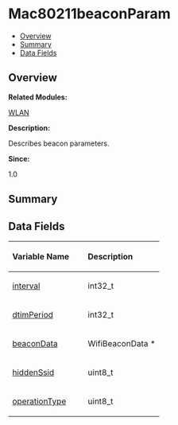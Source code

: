 # Mac80211beaconParam<a name="EN-US_TOPIC_0000001054918163"></a>

-   [Overview](#section1546710699165632)
-   [Summary](#section1304229545165632)
-   [Data Fields](#pub-attribs)

## **Overview**<a name="section1546710699165632"></a>

**Related Modules:**

[WLAN](wlan.md)

**Description:**

Describes beacon parameters. 

**Since:**

1.0

## **Summary**<a name="section1304229545165632"></a>

## Data Fields<a name="pub-attribs"></a>

<a name="table1906963884165632"></a>
<table><thead align="left"><tr id="row464743151165632"><th class="cellrowborder" valign="top" width="50%" id="mcps1.1.3.1.1"><p id="p2114474156165632"><a name="p2114474156165632"></a><a name="p2114474156165632"></a>Variable Name</p>
</th>
<th class="cellrowborder" valign="top" width="50%" id="mcps1.1.3.1.2"><p id="p531150164165632"><a name="p531150164165632"></a><a name="p531150164165632"></a>Description</p>
</th>
</tr>
</thead>
<tbody><tr id="row68602192165632"><td class="cellrowborder" valign="top" width="50%" headers="mcps1.1.3.1.1 "><p id="p895841924165632"><a name="p895841924165632"></a><a name="p895841924165632"></a><a href="wlan.md#ga691fb611afdc35bbf6951977119c8772">interval</a></p>
</td>
<td class="cellrowborder" valign="top" width="50%" headers="mcps1.1.3.1.2 "><p id="p1692867185165632"><a name="p1692867185165632"></a><a name="p1692867185165632"></a>int32_t </p>
</td>
</tr>
<tr id="row646161804165632"><td class="cellrowborder" valign="top" width="50%" headers="mcps1.1.3.1.1 "><p id="p1156225387165632"><a name="p1156225387165632"></a><a name="p1156225387165632"></a><a href="wlan.md#gad63b5d23db5e2bf8b9ca57bdb7de4c82">dtimPeriod</a></p>
</td>
<td class="cellrowborder" valign="top" width="50%" headers="mcps1.1.3.1.2 "><p id="p505806490165632"><a name="p505806490165632"></a><a name="p505806490165632"></a>int32_t </p>
</td>
</tr>
<tr id="row105333246165632"><td class="cellrowborder" valign="top" width="50%" headers="mcps1.1.3.1.1 "><p id="p425873263165632"><a name="p425873263165632"></a><a name="p425873263165632"></a><a href="wlan.md#ga80cf5c2a3596c32ddc1de60d51c3e33d">beaconData</a></p>
</td>
<td class="cellrowborder" valign="top" width="50%" headers="mcps1.1.3.1.2 "><p id="p217933229165632"><a name="p217933229165632"></a><a name="p217933229165632"></a>WifiBeaconData * </p>
</td>
</tr>
<tr id="row392093189165632"><td class="cellrowborder" valign="top" width="50%" headers="mcps1.1.3.1.1 "><p id="p220409999165632"><a name="p220409999165632"></a><a name="p220409999165632"></a><a href="wlan.md#gac5c5a9f217e8fdf4d94cf78f8311d254">hiddenSsid</a></p>
</td>
<td class="cellrowborder" valign="top" width="50%" headers="mcps1.1.3.1.2 "><p id="p1727654150165632"><a name="p1727654150165632"></a><a name="p1727654150165632"></a>uint8_t </p>
</td>
</tr>
<tr id="row2100607153165632"><td class="cellrowborder" valign="top" width="50%" headers="mcps1.1.3.1.1 "><p id="p1979749099165632"><a name="p1979749099165632"></a><a name="p1979749099165632"></a><a href="wlan.md#ga98a709ca72bbd2625125b378c08b6d9e">operationType</a></p>
</td>
<td class="cellrowborder" valign="top" width="50%" headers="mcps1.1.3.1.2 "><p id="p2080759485165632"><a name="p2080759485165632"></a><a name="p2080759485165632"></a>uint8_t </p>
</td>
</tr>
</tbody>
</table>

